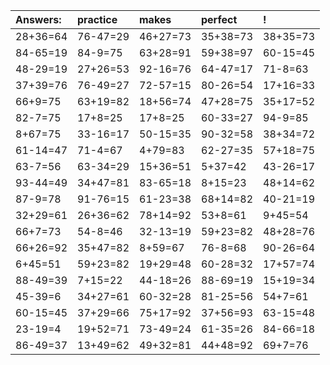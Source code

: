 | Answers: | practice | makes | perfect | ! |
| :--- | :--- | :--- | :--- | :--- |
| 28+36=64 | 76-47=29 | 46+27=73 | 35+38=73 | 38+35=73 | 
| 84-65=19 | 84-9=75 | 63+28=91 | 59+38=97 | 60-15=45 | 
| 48-29=19 | 27+26=53 | 92-16=76 | 64-47=17 | 71-8=63 | 
| 37+39=76 | 76-49=27 | 72-57=15 | 80-26=54 | 17+16=33 | 
| 66+9=75 | 63+19=82 | 18+56=74 | 47+28=75 | 35+17=52 | 
| 82-7=75 | 17+8=25 | 17+8=25 | 60-33=27 | 94-9=85 | 
| 8+67=75 | 33-16=17 | 50-15=35 | 90-32=58 | 38+34=72 | 
| 61-14=47 | 71-4=67 | 4+79=83 | 62-27=35 | 57+18=75 | 
| 63-7=56 | 63-34=29 | 15+36=51 | 5+37=42 | 43-26=17 | 
| 93-44=49 | 34+47=81 | 83-65=18 | 8+15=23 | 48+14=62 | 
| 87-9=78 | 91-76=15 | 61-23=38 | 68+14=82 | 40-21=19 | 
| 32+29=61 | 26+36=62 | 78+14=92 | 53+8=61 | 9+45=54 | 
| 66+7=73 | 54-8=46 | 32-13=19 | 59+23=82 | 48+28=76 | 
| 66+26=92 | 35+47=82 | 8+59=67 | 76-8=68 | 90-26=64 | 
| 6+45=51 | 59+23=82 | 19+29=48 | 60-28=32 | 17+57=74 | 
| 88-49=39 | 7+15=22 | 44-18=26 | 88-69=19 | 15+19=34 | 
| 45-39=6 | 34+27=61 | 60-32=28 | 81-25=56 | 54+7=61 | 
| 60-15=45 | 37+29=66 | 75+17=92 | 37+56=93 | 63-15=48 | 
| 23-19=4 | 19+52=71 | 73-49=24 | 61-35=26 | 84-66=18 | 
| 86-49=37 | 13+49=62 | 49+32=81 | 44+48=92 | 69+7=76 | 
